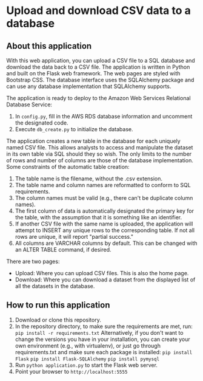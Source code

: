 # Upload and download CSV data to a database

## About this application
With this web application, you can upload a CSV file to a SQL database and download the data back to a CSV file. The application is written in Python and built on the Flask web framework. The web pages are styled with Bootstrap CSS. The database interface uses the SQLAlchemy package and can use any database implementation that SQLAlchemy supports. 

The application is ready to deploy to the Amazon Web Services Relational Database Service: 
1. In `config.py`, fill in the AWS RDS database information and uncomment the designated code. 
1. Execute `db_create.py` to initialize the database.

The application creates a new table in the database for each uniquely named CSV file. This allows analysts to access and manipulate the dataset in its own table via SQL should they so wish. The only limits to the number of rows and number of columns are those of the database implementation. Some constraints of the automatic table creation:
1. The table name is the filename, without the .csv extension.
1. The table name and column names are reformatted to conform to SQL requirements.
1. The column names must be valid (e.g., there can't be duplicate column names).
1. The first column of data is automatically designated the primary key for the table, with the assumption that it is something like an identifier.
1. If another CSV file with the same name is uploaded, the application will attempt to INSERT any unique rows to the corresponding table. If not all rows are unique, it will report "partial success." 
1. All columns are VARCHAR columns by default. This can be changed with an ALTER TABLE command, if desired.

There are two pages: 
* Upload: Where you can upload CSV files. This is also the home page.
* Download: Where you can download a dataset from the displayed list of all the datasets in the database.

## How to run this application
1. Download or clone this repository.
1. In the repository directory, to make sure the requirements are met, run: `pip install -r requirements.txt` Alternatively, if you don't want to change the versions you have in your installation, you can create your own environment (e.g., with virtualenv), or just go through requirements.txt and make sure each package is installed: `pip install Flask` `pip install Flask-SQLAlchemy` `pip install pymysql`
1. Run `python application.py` to start the Flask web server.
1. Point your browser to `http://localhost:5555`
